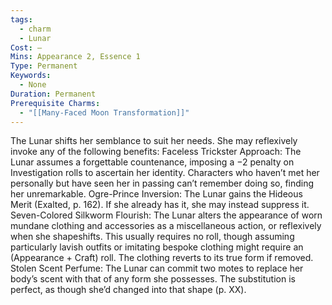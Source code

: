 ```yaml
---
tags:
  - charm
  - Lunar
Cost: —
Mins: Appearance 2, Essence 1
Type: Permanent
Keywords:
  - None
Duration: Permanent
Prerequisite Charms:
  - "[[Many-Faced Moon Transformation]]"
---
```

The Lunar shifts her semblance to suit her needs. She may reflexively invoke any of the following benefits: Faceless Trickster Approach: The Lunar assumes a forgettable countenance, imposing a −2 penalty on Investigation rolls to ascertain her identity. Characters who haven’t met her personally but have seen her in passing can’t remember doing so, finding her unremarkable. Ogre-Prince Inversion: The Lunar gains the Hideous Merit (Exalted, p. 162). If she already has it, she may instead suppress it. Seven-Colored Silkworm Flourish: The Lunar alters the appearance of worn mundane clothing and accessories as a miscellaneous action, or reflexively when she shapeshifts. This usually requires no roll, though assuming particularly lavish outfits or imitating bespoke clothing might require an (Appearance + Craft) roll. The clothing reverts to its true form if removed. Stolen Scent Perfume: The Lunar can commit two motes to replace her body’s scent with that of any form she possesses. The substitution is perfect, as though she’d changed into that shape (p. XX).